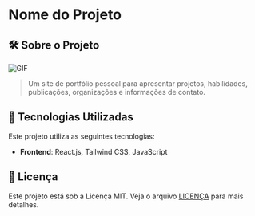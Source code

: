# Nome do Projeto

## 🛠️ Sobre o Projeto

![GIF](portifolio.gif)

> Um site de portfólio pessoal para apresentar projetos, habilidades, publicações, organizações e informações de contato.

## 🧰 Tecnologias Utilizadas

Este projeto utiliza as seguintes tecnologias:

- **Frontend**: React.js, Tailwind CSS, JavaScript

## 📜 Licença

Este projeto está sob a Licença MIT. Veja o arquivo [LICENÇA](LICENSE) para mais detalhes.
